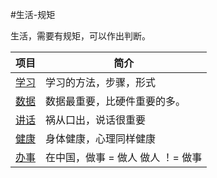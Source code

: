 #生活-规矩

生活，需要有规矩，可以作出判断。

项目 | 简介
---- | ----
[学习]() | 学习的方法，步骤，形式
[数据]() | 数据最重要，比硬件重要的多。
[讲话]() | 祸从口出，说话很重要
[健康]() | 身体健康，心理同样健康
[办事]() | 在中国，做事 = 做人  做人 ！= 做事

